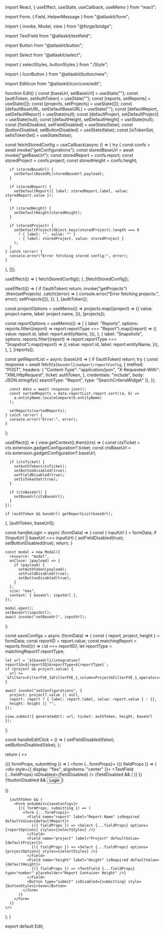 import React, { useEffect, useState, useCallback, useMemo } from "react";

import Form, { Field, HelperMessage } from "@atlaskit/form";

import { invoke, Modal, view } from "@forge/bridge";

import TextField from "@atlaskit/textfield";

import Button from "@atlaskit/button";

import Select from "@atlaskit/select";

import { selectStyles, buttonStyles } from "./Style";

import { IconButton } from "@atlaskit/button/new";

import EditIcon from "@atlaskit/icon/core/edit";

function Edit() {
  const [baseUrl, setBaseUrl] = useState("");
  const [authToken, setAuthToken] = useState("");
  const [reports, setReports] = useState([]);
  const [projects, setProjects] = useState([]);
  const [defaultBaseURL, setDefaultBaseURL] = useState("");
  const [defaultReport, setDefaultReport] = useState(null);
  const [defaultProject, setDefaultProject] = useState(null);
  const [defaultHeight, setDefaultHeight] = useState(null);
  const [fieldDisabled, setFieldDisabled] = useState(false);
  const [buttonDisabled, setButtonDisabled] = useState(false);
  const [isTokenSet, setIsTokenSet] = useState(false);

  const fetchStoredConfig = useCallback(async () => {
    try {
      const confs = await invoke("getConfigurations");
      const storedBaseUrl = await invoke("getBaseUrl");
      const storedReport = confs.report;
      const storedProject = confs.project;
      const storedHeight = confs.height;

      if (storedBaseUrl) {
        setDefaultBaseURL(storedBaseUrl.payload);
      }

      if (storedReport) {
        setDefaultReport({ label: storedReport.label, value: storedReport.value });
      }

      if (storedHeight) {
        setDefaultHeight(storedHeight);
      }

      if (storedProject) {
        setDefaultProject(Object.keys(storedProject).length === 0
          ? { label: "", value: "" }
          : { label: storedProject, value: storedProject }
        );
      }
    } catch (error) {
      console.error("Error fetching stored config:", error);
    }
  }, []);

  useEffect(() => {
    fetchStoredConfig();
  }, [fetchStoredConfig]);

  useEffect(() => {
    if (!authToken) return;
    invoke("getProjects")
      .then(setProjects)
      .catch((error) => {
        console.error("Error fetching projects:", error);
        setProjects([]);
      });
  }, [authToken]);

  const projectOptions = useMemo(() => projects.map((project) => ({
    value: project.name,
    label: project.name,
  })), [projects]);

  const reportOptions = useMemo(() => [
    {
      label: "Reports",
      options: reports.filter((report) => report.reportType === "Report").map((report) => ({
        value: report.id,
        label: report.entityName,
      })),
    },
    {
      label: "Snapshots",
      options: reports.filter((report) => report.reportType === "Snapshot").map((report) => ({
        value: report.id,
        label: report.entityName,
      })),
    },
  ], [reports]);

  const getReportList = async (baseUrl) => {
    if (!authToken) return;
    try {
      const response = await fetch(`${baseUrl}/webpart/reportConfig`, {
        method: "POST",
        headers: {
          "Content-Type": "application/json",
          "X-Requested-With": "XMLHttpRequest",
          ticket: authToken,
        },
        credentials: "include",
        body: JSON.stringify({ searchType: "Report", type: "SearchCriteriaWidget" }),
      });

      const data = await response.json();
      const sortedReports = data.reportList.report.sort((a, b) =>
        a.entityName.localeCompare(b.entityName)
      );

      setReports(sortedReports);
    } catch (error) {
      console.error("Error:", error);
    }
  };

  useEffect(() => {
    view.getContext().then((ctx) => {
      const ctxTicket = ctx.extension.gadgetConfiguration?.ticket;
      const ctxBaseUrl = ctx.extension.gadgetConfiguration?.baseUrl;

      if (ctxTicket) {
        setAuthToken(ctxTicket);
        setButtonDisabled(true);
        setFieldDisabled(true);
        setIsTokenSet(true);
      }

      if (ctxBaseUrl) {
        setBaseUrl(ctxBaseUrl);
      }
    });

    if (authToken && baseUrl) getReportList(baseUrl);
  }, [authToken, baseUrl]);

  const handleLogin = async (formData) => {
    const { inputUrl } = formData;
    if (!inputUrl || baseUrl === inputUrl) {
      setFieldDisabled(true);
      setButtonDisabled(true);
      return;
    }

    const modal = new Modal({
      resource: "modal",
      onClose: (payload) => {
        if (payload) {
          setAuthToken(payload);
          setFieldDisabled(true);
          setButtonDisabled(true);
        }
      },
      size: "max",
      context: { baseUrl: inputUrl },
    });

    modal.open();
    setBaseUrl(inputUrl);
    await invoke("setBaseUrl", inputUrl);
  };

  const saveConfigs = async (formData) => {
    const { report, project, height } = formData;
    const reportID = report.value;
    const matchingReport = reports.find((r) => r.id === reportID);
    let reportType = matchingReport?.reportType;

    let url = `${baseUrl}/integration?reportId=${reportID}&reportType=${reportType}`;
    if (project && project.value) {
      url += `&filters=FilterFVE_1&FilterFVE_1_column=Project&FilterFVE_1_operator==&FilterFVE_1_values=${project.value}`;
    }

    await invoke("setConfigurations", {
      project: project?.value || null,
      report: report ? { label: report.label, value: report.value } : {},
      height: height || "",
    });

    view.submit({ generatedUrl: url, ticket: authToken, height, baseUrl });
  };

  const handleEditClick = () => {
    setFieldDisabled(false);
    setButtonDisabled(false);
  };

  return (
    <>
      <Form onSubmit={handleLogin}>
        {({ formProps, submitting }) => (
          <form {...formProps}>
            <Field name="inputUrl" label="eQube-BI URL" isRequired defaultValue={defaultBaseURL}>
              {({ fieldProps }) => (
                <div style={{ display: "flex", alignItems: "center" }}>
                  <TextField {...fieldProps} isDisabled={fieldDisabled} />
                  {fieldDisabled && (
                    <IconButton icon={EditIcon} label="Edit" onClick={handleEditClick} />
                  )}
                </div>
              )}
            </Field>
            {!buttonDisabled && <Button type="submit" isDisabled={submitting} style={buttonStyles}>Login</Button>}
          </form>
        )}
      </Form>

      {authToken && (
        <Form onSubmit={saveConfigs}>
          {({ formProps, submitting }) => (
            <form {...formProps}>
              <Field name="report" label="Report Name" isRequired defaultValue={defaultReport}>
                {({ fieldProps }) => <Select {...fieldProps} options={reportOptions} styles={selectStyles} />}
              </Field>
              <Field name="project" label="Project" defaultValue={defaultProject}>
                {({ fieldProps }) => <Select {...fieldProps} options={projectOptions} styles={selectStyles} />}
              </Field>
              <Field name="height" label="Height" isRequired defaultValue={defaultHeight}>
                {({ fieldProps }) => <TextField {...fieldProps} type="number" placeholder="Report Container Height" />}
              </Field>
              <Button type="submit" isDisabled={submitting} style={buttonStyles}>Save</Button>
            </form>
          )}
        </Form>
      )}
    </>
  );
}

export default Edit;
